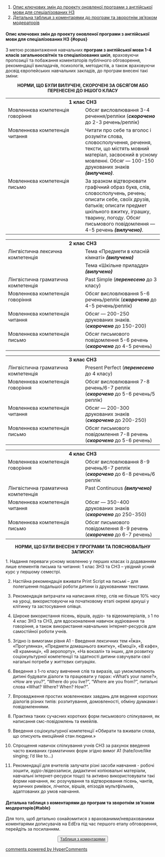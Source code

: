<div id="hypercomments_widget" class="js-hypercomments-widget invisible"></div>

1. [Опис ключових змін до проекту оновленої програми з англійської мови для спеціалізованих НЗ](#opus)
2. [Детальна таблиця з коментарями до програм та зворотнім зв’язком модераторів](#table)

#### Опис ключових змін до проекту оновленої  програми  з англійської мови для спеціалізованих НЗ {#opus}

З метою розвантаження навчальних <b>програм з англійської мови 1-4 класів загальноосвітніх та спеціалізованих шкіл</b>, враховуючи пропозиції та побажання коментаторів публічного обговорення, рекомендації викладачів, психологів, методистів, а також враховуючи досвід європейських навчальних закладів, до програм внесені такі зміни:

<p align="center"><b>НОРМИ, ЩО БУЛИ ВИЛУЧЕНІ, СКОРОЧЕНІ ЗА ОБСЯГОМ  АБО ПЕРЕНЕСЕНІ ДО ІНШОГО КЛАСУ</b></p>

<table>
  <tr>
    <td width="50%" align="center" colspan="2"><b>1 клас СНЗ</b></td>
  </tr>
  <tr>
    <td width="50%" style="vertical-align:top !important;">
Мовленнєва компетенція говоріння</td>
    <td width="50%" style="vertical-align:top !important;">
Обсяг висловлювання 3-4 речення/репліки (<i><b>скорочено</b></i>  до 2-3 речень/реплік)</td>
  </tr>
  <tr>
    <td width="50%" style="vertical-align:top !important;">
Мовленнєва компетенція читання</td>
    <td width="50%" style="vertical-align:top !important;">
Читати про себе та вголос і розуміти слова, словосполучення, речення, тексти, що містять мовний матеріал, засвоєний в усному мовленні. Обсяг — 100-150 друкованих знаків <i><b>(вилучено)</b></i>. </td>
  </tr>
  <tr>
    <td width="50%" style="vertical-align:top !important;">
Мовленнєва компетенція письмо</td>
    <td width="50%" style="vertical-align:top !important;">
За зразком відтворювати графічний образ букв, слів, словосполучень, речень; описати себе, своїх друзів, батьків; описати предмет шкільного вжитку, іграшку, тварину, погоду. Обсяг письмового повідомлення — 4-5 речень <i><b>(вилучено)</b></i>.</td>
  </tr>
</table>

<table>
  <tr>
    <td width="50%" align="center" colspan="2"><b>2 клас СНЗ</b></td>
  </tr>
    <tr>
    <td width="50%" style="vertical-align:top !important;">
Лінгвістична лексична компетенція</td>
    <td width="50%" style="vertical-align:top !important;">
Тема «Предмети в класній кімнаті» <i><b>(вилучено)</b></i></td>
  </tr>
    <tr>
    <td width="50%" style="vertical-align:top !important;"></td>
    <td width="50%" style="vertical-align:top !important;">
Тема «Шкільне приладдя» <i><b>(вилучено)</b></i></td>
  </tr>
  <tr>
    <td width="50%" style="vertical-align:top !important;">Лінгвістична граматична компетенція</td>
    <td width="50%" style="vertical-align:top !important;">
Past Simple (<b><i>перенесено</i></b> до 3 класу)</td>
  </tr>
  <tr>
    <td width="50%" style="vertical-align:top !important;">
Мовленнєва компетенція говоріння</td>
    <td width="50%" style="vertical-align:top !important;">
Обсяг висловлювання 5-6 речень/реплік  (<i><b>скорочено</b></i>  до 4-5 речень/реплік)</td>
  </tr>
  <tr>
    <td width="50%" style="vertical-align:top !important;">
Мовленнєва компетенція читання</td>
    <td width="50%" style="vertical-align:top !important;">
Обсяг — 200-250 друкованих знаків.  (<i><b>скорочено</b></i>  до 150-200)</td>
  </tr>
  <tr>
    <td width="50%" style="vertical-align:top !important;">
Мовленнєва компетенція письмо</td>
    <td width="50%" style="vertical-align:top !important;">
Обсяг письмового повідомлення  5-6 речень  (<i><b>скорочено</b></i> до 4-5 речень)</td>
  </tr>
</table>

<table>
  <tr>
    <td width="50%" align="center" colspan="2"><b>3 клас СНЗ</b></td>
  </tr>
    <tr>
    <td width="50%" style="vertical-align:top !important;">
Лінгвістична граматична компетенція</td>
    <td width="50%" style="vertical-align:top !important;">
Present Perfect (<i><b>перенесено</b></i> до 4 класу)</td>
  </tr>
  <tr>
    <td width="50%" style="vertical-align:top !important;">
Мовленнєва компетенція говоріння</td>
    <td width="50%" style="vertical-align:top !important;">
Обсяг висловлювання 7-8 речень/6-7 реплік  (<i><b>скорочено</b></i> до 5-6 речень/5 реплік)</td>
  </tr>
  <tr>
    <td width="50%" style="vertical-align:top !important;">
Мовленнєва компетенція читання</td>
    <td width="50%" style="vertical-align:top !important;">
Обсяг — 200-300 друкованих знаків  (<i><b>скорочено</b></i>  до 200-250)</td>
  </tr>
  <tr>
    <td width="50%" style="vertical-align:top !important;">
Мовленнєва компетенція письмо</td>
    <td width="50%" style="vertical-align:top !important;">
Обсяг письмового повідомлення 7-8 речень (<i><b>скорочено</b></i> до 5-6 речень)</td>
  </tr>
</table>

<table>
  <tr>
    <td width="50%" align="center" colspan="2"><b>4 клас СНЗ</b></td>
  </tr>
  <tr>
    <td width="50%" style="vertical-align:top !important;">
Мовленнєва компетенція говоріння</td>
    <td width="50%" style="vertical-align:top !important;">
Обсяг висловлювання 8-9 речень/6-7 реплік  (<i><b>скорочено</b></i> до 6-8 речень/6 реплік</td>
  </tr>
    <tr>
    <td width="50%" style="vertical-align:top !important;">
Лінгвістична граматична  компетенція</td>
    <td width="50%" style="vertical-align:top !important;">
Past Continuous <i><b>(вилучено)</b></i></td>
  </tr>
  <tr>
    <td width="50%" style="vertical-align:top !important;">
Мовленнєва компетенція читання</td>
    <td width="50%" style="vertical-align:top !important;">
Обсяг — 350-400 друкованих знаків  (<i><b>скорочено</b></i>  до 250-350)</td>
  </tr>
  <tr>
    <td width="50%" style="vertical-align:top !important;">
Мовленнєва компетенція письмо</td>
    <td width="50%" style="vertical-align:top !important;">
Обсяг письмового повідомлення 8-9 речень  (<i><b>скорочено</b></i> до 6-7 речень)</td>
  </tr>
</table>

<p align="center"><b>НОРМИ, ЩО БУЛИ ВНЕСЕНІ У ПРОГРАМИ ТА ПОЯСНЮВАЛЬНУ ЗАПИСКУ:</b></p>
1. Надання переваги усному мовленню у перших класах із додаванням лише елементів письма та читання: 1 клас ЗНЗ та СНЗ – увідний усний курс у першому семестрі.

2. Настійна рекомендація вживати Print Script на письмі – для полегшення подальшої роботи дитини із друкованими текстами. 

3. Рекомендація витрачати на написання літер, слів не більше 10% часу на уроці, використовуючи на початковому етапі окремі аркуші у клітинку та застосування олівця.

4. Широке використання пісень, віршів, аудіо- та відеоматеріалів, з 1 по 4 клас ЗНЗ та СНЗ, для вдосконалення навичок аудіювання та говоріння, а також використання навчальних інтернет-ресурсів для самостійної роботи учнів.

5. Згідно із вимогами рівня А1 - Введення лексичних тем «Їжа», «Прогулянка», «Предмети домашнього вжитку», «Емоції», «В кафе», «В крамниці», «В аеропорту», «На вокзалі» та інших, для розвитку соціокультурної компетенції та здатності дитини озвучувати свої нагальні потреби у життєвих ситуаціях.

6. Введення з 1-го класу вивчення слів та виразів, що уможливлюють дитині будувати діалоги та працювати у парах: «What’s your name?», «How are you?”, “Wherе do you live?”, “Where are you from?”, питальні слова «What? Where? When? How?”.

7. Впровадження простих мовленнєвих завдань для ведення коротких діалогів різних типів: розпитування, домовленості, обміну думками і повідомленнями.

8. Практика таких сучасних коротких форм письмового спілкування, як написання смс-повідомлень та емейлів.

9. Введення соціокультурної компетенції «Обирати та вживати слова, що описують емоцiйний стан людини.»

10. Спрощення навичок спілкування учнів СНЗ за рахунок введення часто вживаних граматичних форм згідно вимог А1 (hate/love/like singing;  I’d like to…)

11.	Рекомендації для вчителів залучати різні засоби навчання -  робочі зошити, аудіо-/відеозаписи, дидактичні копіювальні матеріали, навчальні інтернет-ресурси тощо) та активно використовувати такі форми навчання, як: розучування та відтворювання пісень, чантів, музичних римівок, лічилок, віршів,  епізодів мультфільмів, адаптованих до умов навчання.

#### Детальна таблиця з коментарями до програм та зворотнім зв’язком модераторів{#table}

Для того, щоб детально ознайомитися з врахованими/неврахованими коментарями дописувачів на EdEra під час першого етапу обговорення, перейдіть за посиланням. 
<br>
<form align="center">
  <button><a href="https://docs.google.com/document/d/15uHCMeTU1uFLojtgfp0dNT618HMcElyPgriraMBxras/edit">Таблиця з коментарями</a></button>
</form>

<div class="js-hypercomments-container">
<a href="http://hypercomments.com" class="hc-link" title="comments widget">comments powered by HyperComments</a>
</div>
